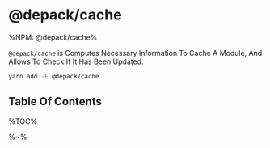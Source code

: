 # @depack/cache

%NPM: @depack/cache%

`@depack/cache` is Computes Necessary Information To Cache A Module, And Allows To Check If It Has Been Updated.

```sh
yarn add -E @depack/cache
```

## Table Of Contents

%TOC%

%~%